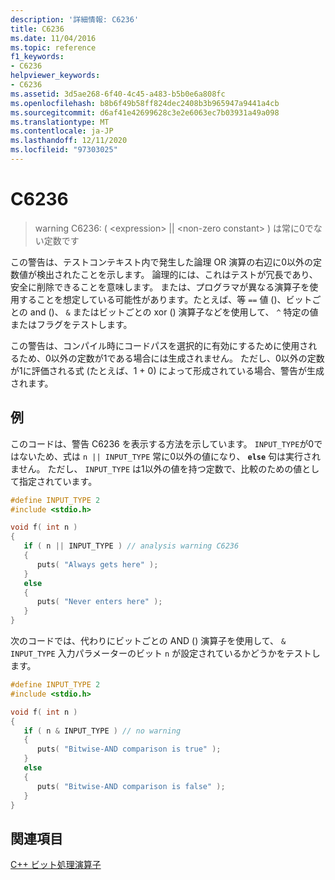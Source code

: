 ```yaml
---
description: '詳細情報: C6236'
title: C6236
ms.date: 11/04/2016
ms.topic: reference
f1_keywords:
- C6236
helpviewer_keywords:
- C6236
ms.assetid: 3d5ae268-6f40-4c45-a483-b5b0e6a808fc
ms.openlocfilehash: b8b6f49b58ff824dec2408b3b965947a9441a4cb
ms.sourcegitcommit: d6af41e42699628c3e2e6063ec7b03931a49a098
ms.translationtype: MT
ms.contentlocale: ja-JP
ms.lasthandoff: 12/11/2020
ms.locfileid: "97303025"
---
```

# <a name="c6236"></a>C6236

> warning C6236: ( \<expression> &#124;&#124; \<non-zero constant> ) は常に0でない定数です

この警告は、テストコンテキスト内で発生した論理 OR 演算の右辺に0以外の定数値が検出されたことを示します。 論理的には、これはテストが冗長であり、安全に削除できることを意味します。 または、プログラマが異なる演算子を使用することを想定している可能性があります。たとえば、等 `==` 値 ()、ビットごとの and ()、 `&` またはビットごとの xor () 演算子などを使用して、 `^` 特定の値またはフラグをテストします。

この警告は、コンパイル時にコードパスを選択的に有効にするために使用されるため、0以外の定数が1である場合には生成されません。 ただし、0以外の定数が1に評価される式 (たとえば、1 + 0) によって形成されている場合、警告が生成されます。

## <a name="example"></a>例

このコードは、警告 C6236 を表示する方法を示しています。 `INPUT_TYPE`が0ではないため、式は `n || INPUT_TYPE` 常に0以外の値になり、 **`else`** 句は実行されません。 ただし、 `INPUT_TYPE` は1以外の値を持つ定数で、比較のための値として指定されています。

```cpp
#define INPUT_TYPE 2
#include <stdio.h>

void f( int n )
{
   if ( n || INPUT_TYPE ) // analysis warning C6236
   {
      puts( "Always gets here" );
   }
   else
   {
      puts( "Never enters here" );
   }
}
```

次のコードでは、代わりにビットごとの AND () 演算子を使用して、 `&` `INPUT_TYPE` 入力パラメーターのビット `n` が設定されているかどうかをテストします。

```cpp
#define INPUT_TYPE 2
#include <stdio.h>

void f( int n )
{
   if ( n & INPUT_TYPE ) // no warning
   {
      puts( "Bitwise-AND comparison is true" );
   }
   else
   {
      puts( "Bitwise-AND comparison is false" );
   }
}
```

## <a name="see-also"></a>関連項目

[C++ ビット処理演算子](https://www.microsoft.com/download/details.aspx?id=55979)
